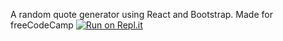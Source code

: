 A random quote generator using React and Bootstrap. 
Made for freeCodeCamp
[![Run on Repl.it](https://repl.it/badge/github/djcurr/random-quote-machine)](https://repl.it/github/djcurr/random-quote-machine)